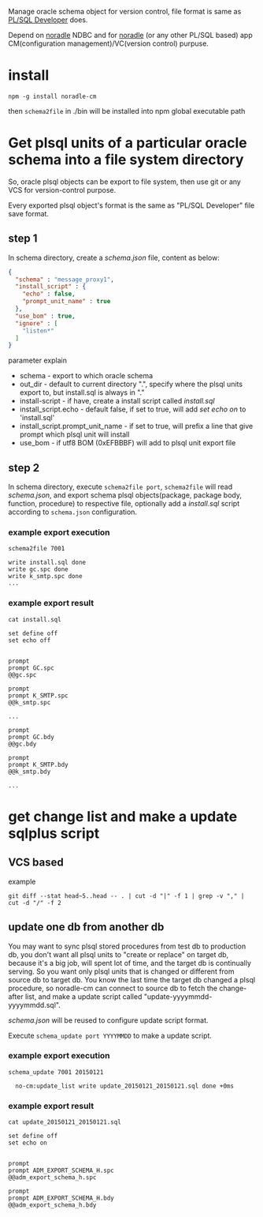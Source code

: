   Manage oracle schema object for version control,
file format is same as [PL/SQL Developer](http://www.allroundautomations.com/plsqldev.html) does.

  Depend on [noradle](https://github.com/kaven276/noradle) NDBC
and for [noradle](https://github.com/kaven276/noradle)
(or any other PL/SQL based)
app CM(configuration management)/VC(version control) purpuse.

# install

`npm -g install noradle-cm`

then `schema2file` in ./bin will be installed into npm global executable path

# Get plsql units of a particular oracle schema into a file system directory

  So, oracle plsql objects can be export to file system, then use git or any VCS for version-control purpose.

  Every exported plsql object's format is the same as "PL/SQL Developer" file save format.

## step 1
  In schema directory, create a *schema.json* file, content as below:

```JSON
{
  "schema" : "message_proxy1",
  "install_script" : {
    "echo" : false,
    "prompt_unit_name" : true
  },
  "use_bom" : true,
  "ignore" : [
    "listen*"
  ]
}
```

parameter explain

* schema - export to which oracle schema
* out_dir - default to current directory ".", specify where the plsql units export to, but install.sql is always in "."
* install-script - if have, create a install script called *install.sql*
* install_script.echo - default false, if set to true, will add *set echo on* to 'install.sql'
* install_script.prompt_unit_name - if set to true, will prefix a line that give prompt which plsql unit will install
* use_bom - if utf8 BOM (0xEFBBBF) will add to plsql unit export file

## step 2

  In schema directory, execute `schema2file port`, `schema2file` will read *schema.json*,
and export schema plsql objects(package, package body, function, procedure) to respective file,
optionally add a *install.sql* script according to `schema.json` configuration.


### example export execution

```shell
schema2file 7001

write install.sql done
write gc.spc done
write k_smtp.spc done
...

```

### example export result

```shell
cat install.sql

set define off
set echo off


prompt
prompt GC.spc
@@gc.spc

prompt
prompt K_SMTP.spc
@@k_smtp.spc

...

prompt
prompt GC.bdy
@@gc.bdy

prompt
prompt K_SMTP.bdy
@@k_smtp.bdy

...

```


# get change list and make a update sqlplus script

## VCS based

example

```shell
git diff --stat head~5..head -- . | cut -d "|" -f 1 | grep -v "," | cut -d "/" -f 2
```

## update one db from another db

  You may want to sync plsql stored procedures from test db to production db,
you don't want all plsql units to "create or replace" on target db,
because it's a big job, will spent lot of time, and the target db is continually serving.
So you want only plsql units that is changed or different from source db to target db.
You know the last time the target db changed a plsql procedure,
so noradle-cm can connect to source db to fetch the change-after list,
and make a update script called "update-yyyymmdd-yyyymmdd.sql".

  *schema.json* will be reused to configure update script format.

  Execute `schema_update port YYYYMMDD` to make a update script.

### example export execution

```shell
schema_update 7001 20150121

  no-cm:update_list write update_20150121_20150121.sql done +0ms
```

### example export result

```shell
cat update_20150121_20150121.sql

set define off
set echo on


prompt
prompt ADM_EXPORT_SCHEMA_H.spc
@@adm_export_schema_h.spc

prompt
prompt ADM_EXPORT_SCHEMA_H.bdy
@@adm_export_schema_h.bdy

```
